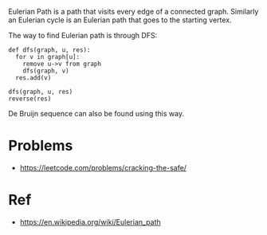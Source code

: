 Eulerian Path is a path that visits every edge of a connected graph.
Similarly an Eulerian cycle is an Eulerian path that goes to the starting vertex.

The way to find Eulerian path is through DFS:
```
def dfs(graph, u, res):
  for v in graph[u]:
    remove u->v from graph
    dfs(graph, v)
  res.add(v)
 
dfs(graph, u, res)
reverse(res)

```

De Bruijn sequence can also be found using this way.

# Problems
* https://leetcode.com/problems/cracking-the-safe/

# Ref
* https://en.wikipedia.org/wiki/Eulerian_path

